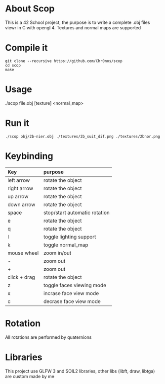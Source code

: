 # About Scop
This is a 42 School project, the purpose is to write a complete .obj files viewr in C with opengl 4.
Textures and normal maps are supported

# Compile it
```
git clone --recursive https://github.com/Chr0nos/scop
cd scop
make
```

# Usage
./scop file.obj [texture] <normal_map>

# Run it
```
./scop obj/2b-nier.obj ./textures/2b_suit_dif.png ./textures/2bnor.png
```

# Keybinding
| Key              | purpose                        |
|:-----------------|:-------------------------------|
| left arrow       | rotate the object              |
| right arrow      | rotate the object              |
| up arrow         | rotate the object              |
| down arrow       | rotate the object              |
| space            | stop/start automatic rotation  |
| e                | rotate the object              |
| q                | rotate the object              |
| l                | toggle lighting support        |
| k                | toggle normal_map              |
| mouse wheel      | zoom in/out                    |
| -                | zoom out                       |
| +                | zoom out                       |
| click + drag     | rotate the object              |
| z                | toggle faces viewing mode      |
| x                | incrase face view mode         |
| c                | decrase face view mode         |
     

# Rotation
All rotations are performed by quaternions

# Libraries
This project use GLFW 3 and SOIL2 libraries, other libs (libft, draw, libtga) are custom made by me
